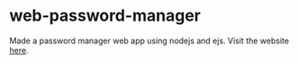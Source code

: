 # web-password-manager
Made a password manager web app using nodejs and ejs. Visit the website <a href='https://passman-1616.firebaseapp.com/'>here</a>.
